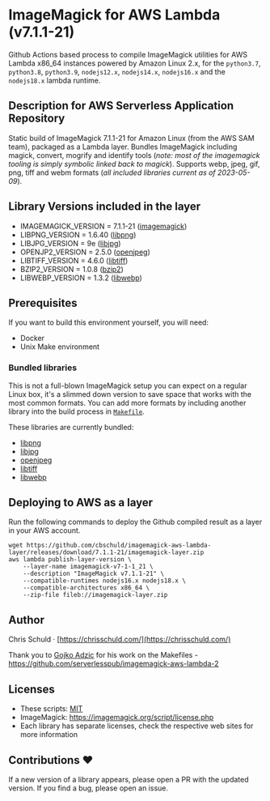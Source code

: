 # ImageMagick for AWS Lambda (v7.1.1-21)

Github Actions based process to compile ImageMagick utilities for AWS Lambda x86_64 instances powered by Amazon Linux 2.x, for the `python3.7`, `python3.8`, `python3.9`, `nodejs12.x`, `nodejs14.x`, `nodejs16.x` and the `nodejs18.x` lambda runtime.

## Description for AWS Serverless Application Repository

Static build of ImageMagick 7.1.1-21 for Amazon Linux (from the AWS SAM team), packaged as a Lambda layer. Bundles ImageMagick including magick, convert, mogrify and identify tools (_note: most of the imagemagick tooling is simply symbolic linked back to magick_). Supports webp, jpeg, gif, png, tiff and webm formats (_all included libraries current as of 2023-05-09_).

## Library Versions included in the layer

- IMAGEMAGICK_VERSION = 7.1.1-21 ([imagemagick](https://imagemagick.org/))
- LIBPNG_VERSION = 1.6.40 ([libpng](http://www.libpng.org/pub/png/libpng.html))
- LIBJPG_VERSION = 9e ([libjpg](http://www.ijg.org/))
- OPENJP2_VERSION = 2.5.0 ([openjpeg](https://github.com/uclouvain/openjpeg/))
- LIBTIFF_VERSION = 4.6.0 ([libtiff](http://www.simplesystems.org/libtiff/))
- BZIP2_VERSION = 1.0.8 ([bzip2](https://sourceware.org/bzip2/))
- LIBWEBP_VERSION = 1.3.2 ([libwebp](https://developers.google.com/speed/webp/))

## Prerequisites

If you want to build this environment yourself, you will need:

- Docker
- Unix Make environment

### Bundled libraries

This is not a full-blown ImageMagick setup you can expect on a regular Linux box, it's a slimmed down version to save space that works with the most common formats. You can add more formats by including another library into the build process in [`Makefile`](Makefile).

These libraries are currently bundled:

- [libpng](http://www.libpng.org/pub/png/libpng.html)
- [libjpg](http://www.ijg.org/)
- [openjpeg](https://github.com/uclouvain/openjpeg/)
- [libtiff](http://www.libtiff.org/)
- [libwebp](https://developers.google.com/speed/webp/)

## Deploying to AWS as a layer

Run the following commands to deploy the Github compiled result as a layer in your AWS account.

```
wget https://github.com/cbschuld/imagemagick-aws-lambda-layer/releases/download/7.1.1-21/imagemagick-layer.zip
aws lambda publish-layer-version \
    --layer-name imagemagick-v7-1-1_21 \
    --description "ImageMagick v7.1.1-21" \
    --compatible-runtimes nodejs16.x nodejs18.x \
    --compatible-architectures x86_64 \
    --zip-file fileb://imagemagick-layer.zip
```

## Author

Chris Schuld &middot; [https://chrisschuld.com/](https://chrisschuld.com/)

Thank you to [Gojko Adzic](https://gojko.net) for his work on the Makefiles - https://github.com/serverlesspub/imagemagick-aws-lambda-2

## Licenses

- These scripts: [MIT](https://opensource.org/licenses/MIT)
- ImageMagick: https://imagemagick.org/script/license.php
- Each library has separate licenses, check the respective web sites for more information

## Contributions ❤️

If a new version of a library appears, please open a PR with the updated version. If you find a bug, please open an issue.
